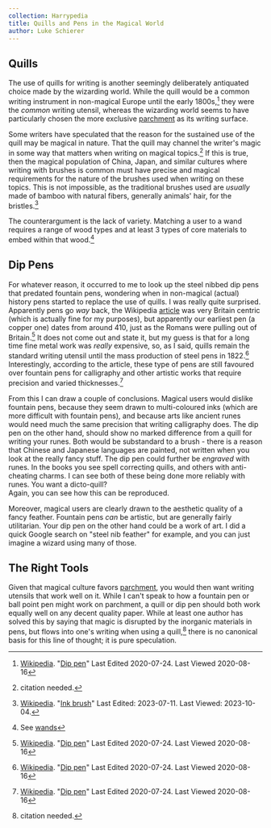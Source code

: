```yaml
---
collection: Harrypedia
title: Quills and Pens in the Magical World
author: Luke Schierer
---
```


## Quills

The use of quills for writing is another seemingly deliberately 
antiquated choice made by the wizarding world.  While the quill would 
be a common writing instrument in non-magical Europe until the early 
1800s,[^200816-5] they were the *common* writing utensil, whereas the 
wizarding world seems to have particularly chosen the more exclusive 
[parchment] as its writing surface.  

Some writers have speculated that the reason for the sustained use of 
the quill may be magical in nature.  That the quill may channel the 
writer's magic in some way that matters when writing on magical 
topics.[^231004-1]  If this is true, then the magical population of China, 
Japan, and similar cultures where writing with brushes is common must 
have precise and magical requirements for the nature of the brushes 
used when writing on these topics.  This is not impossible, as the
traditional brushes used are *usually* made of bamboo with natural fibers, 
generally animals' hair, for the bristles.[^231004-2]  

The counterargument is the lack of variety.  Matching a user to a wand 
requires a range of wood types and at least 3 types of core materials 
to embed within that wood.[^231004-3]

## Dip Pens

For whatever reason, it occurred to me to look up the steel nibbed dip 
pens that predated fountain pens, wondering when in non-magical (actual)
history pens started to replace the use of quills.  I was really quite 
surprised.  Apparently pens go *way* back, the Wikipedia [article][Dip 
pen] was very Britain centric (which is actually fine for my purposes), 
but apparently our earliest pen (a copper one) dates from around 410, 
just as the Romans were pulling out of Britain.[^200816-4] It does not 
come out and state it, but my guess is that for a long time fine metal 
work was *really* expensive, so, as I said,  quills remain the standard 
writing utensil until the mass production of steel pens in 1822.[^200816-5]  
Interestingly, according to the article, these type of pens are still 
favoured over fountain pens for calligraphy and other artistic works
that require precision and varied thicknesses.[^200816-6]

From this I can draw a couple of conclusions.  Magical users would dislike
fountain pens, because they seem drawn to multi-coloured inks (which 
are more difficult with fountain pens), and because arts like ancient 
runes would need much the same precision that writing calligraphy does. 
The dip pen on the other hand, should show no marked difference from a 
quill for writing your runes. Both would be substandard to a brush - 
there is a reason that Chinese and Japanese languages are painted, not 
written when you look at the really fancy stuff. The dip pen could 
further be *engraved* with runes.  In the books you see spell 
correcting quills, and others with anti-cheating charms.  I can see both
of these being done more reliably with runes.  You want a dicto-quill?  
Again, you can see how this can be reproduced.

Moreover, magical users are clearly drawn to the aesthetic quality of a 
fancy feather.  Fountain pens *can* be artistic, but are generally 
fairly utilitarian. Your dip pen on the other hand could be a work of 
art.  I did a quick Google search on "steel nib feather" for example, 
and you can just imagine a wizard using many of those.

## The Right Tools

Given that magical culture favors [parchment], you would then want writing 
utensils that work well on it.  While I can't speak to how a fountain pen 
or ball point pen might work on parchment, a quill or dip pen should 
both work equally well on any decent quality paper.  While at least one 
author has solved this by saying that magic is disrupted by the 
inorganic materials in pens, but flows into one's writing when using a 
quill,[^230804] there is no canonical basis for this line of thought; 
it is pure speculation.

[parchment]: <../parchment_and_paper/>

[McGonagall]: <../../people/mcgonagall/minerva>

[Dip pen]: https://en.wikipedia.org/wiki/Dip_pen

[Harry]: <../../people/potter/harry_james>

[Wikipedia]: https://en.wikipedia.org/

[^231004-3]: See [wands]

[wands]: <../../magic/wands/>

[^231004-1]: citation needed. 

[^230804]: citation needed.

[^200819-1]: AndrewWolfe. _[The Ghost of Privet Drive](https://archiveofourown.org/works/21500365)_
    [Archive of Our Own](https://archiveofourown.org) Last Updated 202008-14. Last Viewed 2020-08-19.

[^200816-3]: Sinyk. _[Angry Harry and the Seven](https://www.fanfiction.net/s/9750991)_
    [FanFiction](https://www.fanfiction.net/). Last Updated 2013-10-22. Last Viewed
    2020-08-16.

[Ink brush]: https://en.wikipedia.org/wiki/Ink_brush

[^231004-2]: [Wikipedia](https://en.wikipedia.org/).
   "[Ink brush]" Last Edited: 2023-07-11. Last Viewed: 2023-10-04. 

[^200816-4]: [Wikipedia](https://en.wikipedia.org/).
    "[Dip pen]" Last Edited 2020-07-24. Last Viewed 2020-08-16

[^200816-5]: [Wikipedia](https://en.wikipedia.org/).
    "[Dip pen]" Last Edited 2020-07-24. Last
    Viewed 2020-08-16

[^200816-6]: [Wikipedia](https://en.wikipedia.org/).
    "[Dip pen]" Last Edited 2020-07-24. Last
    Viewed 2020-08-16

[^200816-7]: ©Paper Sizes. "[The History Of Paper](https://www.papersizes.org/paper-history-overview.htm)"
    [International Paper Sizes and Formats](https://www.papersizes.org/) Last viewed 2020-08-16.

[^200816-8]: ©Paper Sizes. "[The History Of Paper](https://www.papersizes.org/paper-history-overview.htm)"
    [International Paper Sizes and Formats](https://www.papersizes.org/) Last viewed
    2020-08-16.

[^200816-9]: Reginmund. "[The Rise and Fall of Parchment](http://www.allempires.com/article/index.php?q=parchment)"
    [All Empires Online History Community](http://www.allempires.com/) 2007-01-10. Last Viewed 2020-08-16.

[^200816-10]: Reginmund. "[The Rise and Fall of Parchment](http://www.allempires.com/article/index.php?q=parchment)"
    [All Empires Online History Community](http://www.allempires.com/) 2007-01-10.
    Last Viewed 2020-08-16.

[^210220-2]: you see this in a number of works, but I currently remember:
    * Shygui. _[A Fateful Walk](https://www.fanfiction.net/s/12150047)_
        [Chapter 8](https://www.fanfiction.net/s/12150047/8/A-Fateful-Walk).
        Updated: 2018-09-05; Published: 2016-09-15; Last Viewed: 2021-02-20.
    * Sinyk. _[Angry Harry and the Seven](https://www.fanfiction.net/s/9750991)_
        [Chapter 7](https://www.fanfiction.net/s/9750991/17/Angry-Harry-and-the-Seven)
        Updated: 2013-10-22; Published: 2013-10-09; Last Viewed 2021-02-20.


